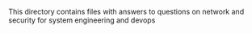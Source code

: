 This directory contains files with answers to questions on network and security for system engineering and devops
